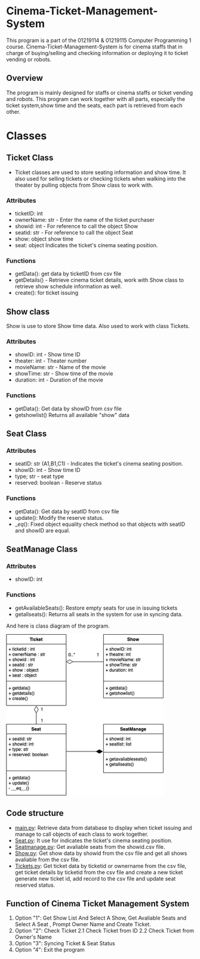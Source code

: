 # Cinema-Ticket-Management-System
This program is a part of the 01219114 & 01219115 Computer Programming 1 course. Cinema-Ticket-Management-System is for cinema staffs that in charge of buying/selling and checking information or deploying it to ticket vending or robots.

## Overview 
The program is mainly designed for staffs or cinema staffs or ticket vending and robots. This program can work together with all parts, especially the ticket system,show time and the seats, each part is retrieved from each other.


# Classes
## Ticket Class
* Ticket classes are used to store seating information and show time. It also used for selling tickets or checking tickets when walking into the theater by pulling objects from Show class to work with.
### Attributes
* ticketID: int 
* ownerName: str - Enter the name of the ticket purchaser
* showid: int - For reference to call the object Show
* seatid: str - For reference to call the object Seat
* show: object show time
* seat: object Indicates the ticket's cinema seating position.
### Functions
* getData(): get data by ticketID from csv file
* getDetails() - Retrieve cinema ticket details, work with Show class to retrieve show schedule information as well. 
* create(): for ticket issuing

## Show class
Show is use to store Show time data. Also used to work with class Tickets.

### Attributes
* showID: int - Show time ID
* theater: int - Theater number
* movieName: str - Name of the movie
* showTime: str - Show time of the movie
* duration: int - Duration of the movie
### Functions
* getData(): Get data by showID from csv file
* getshowlist() Returns all available "show" data

## Seat Class
### Attributes
* seatID: str (A1,B1,C1) - Indicates the ticket's cinema seating position.
* showID: int - Show time ID
* type; str - seat type
* reserved: boolean - Reserve status
### Functions
* getData(): Get data by seatID from csv file
* update(): Modify the reserve status.
* __eq_(): Fixed object equality check method so that objects with seatID and showID are equal.

## SeatManage Class
### Attributes
* showID: int
### Functions
* getAvailableSeats(): Restore empty seats for use in issuing tickets
* getallseats(): Returns all seats in the system for use in syncing data.

And here is class diagram of the program.

![Class Diagram Cinema Ticket Management System](/Class-Diagram-Cinema-Ticket-Management-System.png)


## Code structure
* [main.py](main.py): Retrieve data from database to display when ticket issuing and manage to call objects of each class to work together.
* [Seat.py](seat.py):  It use for indicates the ticket's cinema seating position.
* [Seatmanage.py](seatmanage.py): Get avaliable seats from the showid.csv file.
* [Show.py](show.py): Get show data by showid from the csv file and get all shows avaliable from the csv file.
* [Tickets.py](ticket.py): Get ticket data by ticketid or ownername from the csv file, get ticket details by ticketid from the csv file and create a new ticket generate new ticket id, add record to the csv file and update seat reserved status.

## Function of Cinema Ticket Management System
1. Option "1": Get Show List And Select A Show, Get Avaliable Seats and Select A Seat , Prompt Owner Name and Create Ticket.
2. Option "2": Check Ticket
 2.1 Check Ticket from ID
 2.2 Check Ticket from Owner's Name
3. Option "3": Syncing Ticket & Seat Status
4. Option "4": Exit the program
